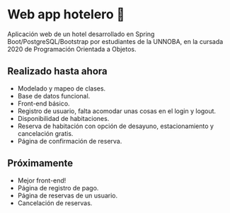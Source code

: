 # Web app hotelero :hotel:
Aplicación web de un hotel desarrollado en Spring Boot/PostgreSQL/Bootstrap por estudiantes de la UNNOBA, en la cursada 2020 de Programación Orientada a Objetos.

## Realizado hasta ahora

* Modelado y mapeo de clases.
* Base de datos funcional.
* Front-end básico.
* Registro de usuario, falta acomodar unas cosas en el login y logout.
* Disponibilidad de habitaciones.
* Reserva de habitación con opción de desayuno, estacionamiento y cancelación gratis.
* Página de confirmación de reserva.

## Próximamente

* Mejor front-end!
* Página de registro de pago.
* Página de reservas de un usuario.
* Cancelación de reservas.
